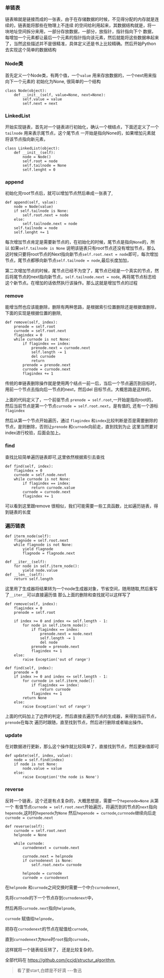 ### 单链表
链表嘛就是链接而成的一张表，由于在存储数据的时候，不见得分配的内存就是连续的，链表能将那些在物理上不连续
的空间给利用起来，其数据结构就是，将一块地址空间拆分来用，一部分存放数据，一部分，放指针，指针指向下个
数据，每增加一个元素都让最后一个元素的指针指向该元素，然后就能将这些数据串起来了，当然这些描述并不是很精准，具体定义还是书上比较精确。然后开始Python去实现这个简单的数据结构

### Node类
首先定义一个Node类，有两个值，一个`value` 用来存放数据的，一个next用来指向下一个元素的
初始化为None, 很简单的一个结构
    
    class Node(object):
        def __init__(self, value=None, next=None):
            self.value = value
            self.next = next

### LinkedList
开始实现链表，首先对一个链表进行初始化，确认一个根结点，下面还定义了一个 `tailnode` 用来表示尾节点，这个尾节点
一开始是指向None的，如果增加元素就将该节点指向新元素，
    
    class LinkedList(object):
        def __init__(self):
            node = Node()
            self.root = node
            self.tailnode = None
            self.lenght = 0
 
### append
初始化完root节点后，就可以增加节点然后串成一张表了,
    
    def append(self, value):
        node = Node(value)
        if self.tailnode is None:
            self.root.next = node
        else:
            self.tailnode.next = node
        self.tailnode = node
        self.lenght += 1
        
每次增加节点肯定是需要新节点的，在初始化的时候，尾节点是指向`None`的，所以
如果`self.tailnode is None` 说明该链表只有root节点还没有增加节点，那么
这时候只要将root节点的Next指向新节点`self.root.next = node`即可，每次增加节点，尾节点都移向新节点`self.tailnode = node`,最后长度加加，

第二次增加节点的时候，尾节点已经不为空了，尾节点已经是一个真实的节点，然后将尾节点的next指向新节点，`self.tailnode.next = node`, 再将尾节点标志给这个新节点。在增加的话依然执行该操作。那么这就是增加节点的过程

### remove
能增当然也应该能删除，删除有两种思路，是根据索引位置删除还是根据值删除，下面的实现是根据位置的删除,
    
    def remove(self, index):
        prenode = self.root
        curnode = self.root.next
        flagindex = 0
        while curnode is not None:
            if flagindex == index:
                prenode.next = curnode.next
                self.length -= 1
                del curnode
                return
            prenode = prenode.next
            curnode = curnode.next
            flagindex += 1
传统的单链表删除操作就是使用两个结点一前一后，当后一个节点遍历到目标时，用前一个节点去指向后一节点的next，然后del 目标节点。大概思路是这样的。

上面的代码定义了，一个前驱节点 `prenode = self.root`,一开始是指向root的，然后当前节点是第一个节点`curnode = self.root.next`，是有值的,
还有一个游标`flagindex` 

然后从第一个节点开始遍历，通过 `flagindex` 和`index`比较判断是否是需要删除的节点，是则删除，否则让`prenode` 和`curnode`向前走，直到找到为止
这里当然要对index进行校验，后面会加上。
### find
查找比较简单遍历链表即可,这里依然根据索引去查找
    
    def find(self, index):
        flagindex = 0
        curnode = self.node.next
        while curnode is not None:
            if flagindex == index:
                return curnode.value
            curnode = curnode.next
            flagindex += 1
可以看到这里跟remove 很相似，我们可能需要一些工具函数，比如遍历链表，得到链表的长度
### 遍历链表
    
    def iterm_node(self):
        flagnode = self.root.next
        while flagnode is not None:
            yield flagnode
            flagnode = flagnode.next

    def __iter__(self):
        for node in self.iterm_node():
            yield node.value
    def __len__(self):
        return self.length
        
这里用了生成器将结果转为一个node生成器对象，节省空间，随用随取,然后重写了`__iter__`可以直接遍历值
那么上面的删除和查找就可以这样写了
    
    def remove(self, index):
        flagindex = 0
        prenode = self.root

        if index >= 0 and index <= self.length - 1:
            for node in self.iterm_node():
                if flagindex == index:
                    prenode.next = node.next
                    self.length -= 1
                    del node
                prenode = prenode.next
                flagindex += 1
        else:
            raise Exception('out of range')

    def find(self, index):
        prenode = 0
        if index >= 0 and index <= self.length - 1:
            for curnode in self.iterm_node():
                if flagindex == index:
                    return curnode
                flagindex += 1
            return None
        else:
            raise Exception('out of range')
上面的代码加上了边界的判定，然后直接去遍历节点的生成器，来得到当前节点，`prenode`在每次
遍历时跟随，直至找到节点，然后进行删除或者输出操作。
### update
在对数据进行更新，那么这个操作就比较简单了，直接找到节点，然后更新值即可

    def update(self, index, value):
        node = self.find(index)
        if node is not None:
            node.value = value
        else:
            raise Exception('the node is None')
### reverse
反转一个链表，这个还是有点复杂的，大概思想是，需要一个`hepenode=None` 从第一个
有值节点`curnode = self.root.next`开始遍历，将遍历到的节点的`next`指向`hepenode`,这时的`hepenode`为`None` 然后`hepenode = curnode`,`curnnode`继续向后走 `curnode = curnode.next`


    
    def reverse(self):
        curnode = self.root.next
        helpnode = None
        
        while curnode:
            curnodenext = curnode.next
            
            curnode.next = helpnode
            if curnodenext is None:
                self.root.next= curnode
            
            helpnode = curnode
            curnode = curnodenext
在`helpnode` 和`curnode`之间交换时需要一个中介`curnodenext`,

先将`curnode`的下一个节点存到`curnodenext`中，

然后再将`curnode.next`指向`helpnode`, 


`curnode` 赋值给`helpnode`，

把存在`curnodenext`的节点在赋值给`curnode`,

直到`curnodenext`为`None`时`root`指向`curnode`，

这样就将一个链表给反转了， 还是比较复杂的，

全部代码在
https://github.com/jccjd/structur_algorithm,
> 看了要start,白嫖是不好滴 ---鲁迅

